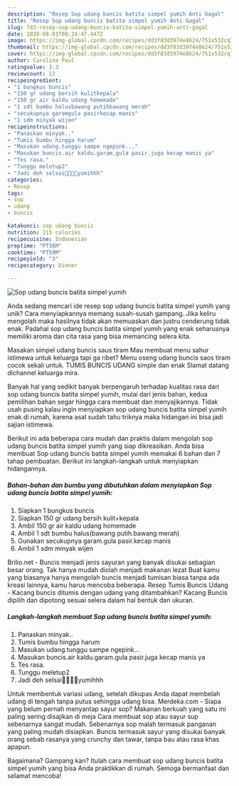 ```yaml
---
description: "Resep Sop udang buncis batita simpel yumih Anti Gagal"
title: "Resep Sop udang buncis batita simpel yumih Anti Gagal"
slug: 743-resep-sop-udang-buncis-batita-simpel-yumih-anti-gagal
date: 2020-08-01T08:24:47.447Z
image: https://img-global.cpcdn.com/recipes/dd3f83d3974e8624/751x532cq70/sop-udang-buncis-batita-simpel-yumih-foto-resep-utama.jpg
thumbnail: https://img-global.cpcdn.com/recipes/dd3f83d3974e8624/751x532cq70/sop-udang-buncis-batita-simpel-yumih-foto-resep-utama.jpg
cover: https://img-global.cpcdn.com/recipes/dd3f83d3974e8624/751x532cq70/sop-udang-buncis-batita-simpel-yumih-foto-resep-utama.jpg
author: Caroline Paul
ratingvalue: 3.3
reviewcount: 12
recipeingredient:
- "1 bungkus buncis"
- "150 gr udang bersih kulitkepala"
- "150 gr air kaldu udang homemade"
- "1 sdt bumbu halusbawang putihbawang merah"
- "secukupnya garamgula pasirkecap manis"
- "1 sdm minyak wijen"
recipeinstructions:
- "Panaskan minyak.."
- "Tumis bumbu hingga harum"
- "Masukan udang.tunggu sampe ngepink..."
- "Masukan buncis.air kaldu.garam.gula pasir.juga kecap manis ya"
- "Tes rasa."
- "Tunggu meletup2"
- "Jadi deh selsai🤗🤗🤗🤗yumihhh"
categories:
- Resep
tags:
- sop
- udang
- buncis

katakunci: sop udang buncis 
nutrition: 215 calories
recipecuisine: Indonesian
preptime: "PT36M"
cooktime: "PT59M"
recipeyield: "3"
recipecategory: Dinner

---
```



![Sop udang buncis batita simpel yumih](https://img-global.cpcdn.com/recipes/dd3f83d3974e8624/751x532cq70/sop-udang-buncis-batita-simpel-yumih-foto-resep-utama.jpg)

Anda sedang mencari ide resep sop udang buncis batita simpel yumih yang unik? Cara menyiapkannya memang susah-susah gampang. Jika keliru mengolah maka hasilnya tidak akan memuaskan dan justru cenderung tidak enak. Padahal sop udang buncis batita simpel yumih yang enak seharusnya memiliki aroma dan cita rasa yang bisa memancing selera kita.

Masakan simpel udang buncis saus tiram Mau membuat menu sahur istimewa untuk keluarga tapi ga ribet? Menu oseng udang buncis saos tiram cocok sekali untuk. TUMIS BUNCIS UDANG simple dan enak Slamat datang dichannel keluarga mira.

Banyak hal yang sedikit banyak berpengaruh terhadap kualitas rasa dari sop udang buncis batita simpel yumih, mulai dari jenis bahan, kedua pemilihan bahan segar hingga cara membuat dan menyajikannya. Tidak usah pusing kalau ingin menyiapkan sop udang buncis batita simpel yumih enak di rumah, karena asal sudah tahu triknya maka hidangan ini bisa jadi sajian istimewa.


Berikut ini ada beberapa cara mudah dan praktis dalam mengolah sop udang buncis batita simpel yumih yang siap dikreasikan. Anda bisa membuat Sop udang buncis batita simpel yumih memakai 6 bahan dan 7 tahap pembuatan. Berikut ini langkah-langkah untuk menyiapkan hidangannya.

<!--inarticleads1-->

##### Bahan-bahan dan bumbu yang dibutuhkan dalam menyiapkan Sop udang buncis batita simpel yumih:

1. Siapkan 1 bungkus buncis
1. Siapkan 150 gr udang bersih kulit+kepala
1. Ambil 150 gr air kaldu udang homemade
1. Ambil 1 sdt bumbu halus(bawang putih.bawang merah)
1. Gunakan secukupnya garam.gula pasir.kecap manis
1. Ambil 1 sdm minyak wijen


Brilio.net - Buncis menjadi jenis sayuran yang banyak disukai sebagian besar orang. Tak hanya mudah diolah menjadi makanan lezat Buat kamu yang biasanya hanya mengolah buncis menjadi tumisan biasa tanpa ada kreasi lainnya, kamu harus mencoba beberapa. Resep Tumis Buncis Udang - Kacang buncis ditumis dengan udang yang ditambahkan? Kacang Buncis dipilih dan dipotong sesuai selera dalam hal bentuk dan ukuran. 

<!--inarticleads2-->

##### Langkah-langkah membuat Sop udang buncis batita simpel yumih:

1. Panaskan minyak..
1. Tumis bumbu hingga harum
1. Masukan udang.tunggu sampe ngepink...
1. Masukan buncis.air kaldu.garam.gula pasir.juga kecap manis ya
1. Tes rasa.
1. Tunggu meletup2
1. Jadi deh selsai🤗🤗🤗🤗yumihhh


Untuk membentuk variasi udang, setelah dikupas Anda dapat membelah udang di tengah tanpa putus sehingga udang bisa. Merdeka.com - Siapa yang belum pernah menyantap sayur sop? Makanan berkuah yang satu ini paling sering disajikan di meja Cara membuat sop atau sayur sup sebenarnya sangat mudah. Sebenarnya sop malah termasuk panganan yang paling mudah disiapkan. Buncis termasuk sayur yang disukai banyak orang sebab rasanya yang crunchy dan tawar, tanpa bau atau rasa khas apapun. 

Bagaimana? Gampang kan? Itulah cara membuat sop udang buncis batita simpel yumih yang bisa Anda praktikkan di rumah. Semoga bermanfaat dan selamat mencoba!
